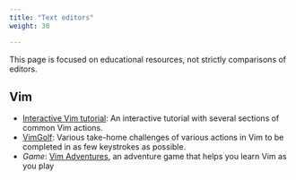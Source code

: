 ```yaml
---
title: "Text editors"
weight: 30

---
```


This page is focused on educational resources, not strictly comparisons of editors.


## Vim

* [Interactive Vim tutorial](https://www.openvim.com/tutorial.html):
  An interactive tutorial with several sections of common Vim actions.
* [VimGolf](https://www.vimgolf.com/):
  Various take-home challenges of various actions in Vim to be completed in as few keystrokes as possible.
* _Game_:
  [Vim Adventures](https://vim-adventures.com/), an adventure game that helps you learn Vim as you play
